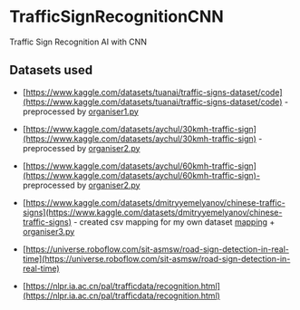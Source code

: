 # TrafficSignRecognitionCNN

Traffic Sign Recognition AI with CNN

## Datasets used

- [https://www.kaggle.com/datasets/tuanai/traffic-signs-dataset/code](https://www.kaggle.com/datasets/tuanai/traffic-signs-dataset/code) - preprocessed by [organiser1.py](./organiser1.py)
- [https://www.kaggle.com/datasets/aychul/30kmh-traffic-sign](https://www.kaggle.com/datasets/aychul/30kmh-traffic-sign) - preprocessed by [organiser2.py](./organiser2.py)
- [https://www.kaggle.com/datasets/aychul/60kmh-traffic-sign](https://www.kaggle.com/datasets/aychul/60kmh-traffic-sign)- preprocessed by [organiser2.py](./organiser2.py)

- [https://www.kaggle.com/datasets/dmitryyemelyanov/chinese-traffic-signs](https://www.kaggle.com/datasets/dmitryyemelyanov/chinese-traffic-signs) - created csv mapping for my own dataset [mapping](./annotations_category_names.csv) + [organiser3.py](./organiser3.py)

- [https://universe.roboflow.com/sit-asmsw/road-sign-detection-in-real-time](https://universe.roboflow.com/sit-asmsw/road-sign-detection-in-real-time)

- [https://nlpr.ia.ac.cn/pal/trafficdata/recognition.html](https://nlpr.ia.ac.cn/pal/trafficdata/recognition.html)

